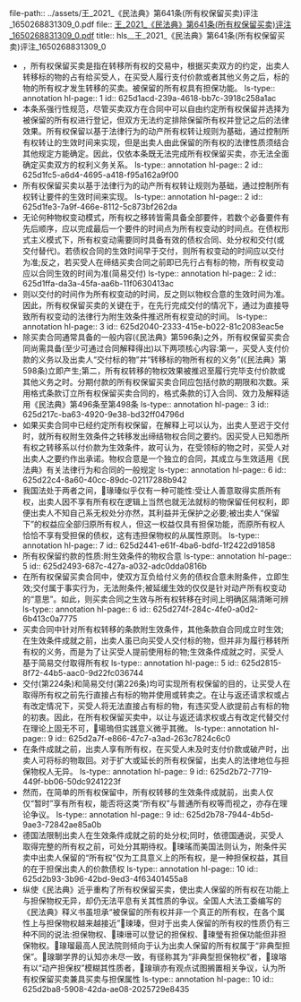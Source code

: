 file-path:: ../assets/王_2021_《民法典》第641条(所有权保留买卖)评注_1650268831309_0.pdf
file:: [王_2021_《民法典》第641条(所有权保留买卖)评注_1650268831309_0.pdf](../assets/王_2021_《民法典》第641条(所有权保留买卖)评注_1650268831309_0.pdf)
title:: hls__王_2021_《民法典》第641条(所有权保留买卖)评注_1650268831309_0

- ，所有权保留买卖是指在转移所有权的交易中，根据买卖双方的约定，出卖人转移标的物的占有给买受人，在买受人履行支付价款或者其他义务之后，标的物的所有权才发生转移的买卖。被保留的所有权具有担保功能。
  ls-type:: annotation
  hl-page:: 1
  id:: 625d1acd-239a-4618-bb7c-3918c258a1ac
- 本条系强行性规范，尽管买卖双方在合同中可以自由约定所有权保留并选择为被保留的所有权进行登记，但双方无法约定排除保留所有权并登记之后的法律效果。所有权保留以基于法律行为的动产所有权转让规则为基础，通过控制所有权转让的生效时间来实现，但是出卖人由此保留的所有权的法律性质须结合其他规定方能确定。因此，仅依本条既无法完成所有权保留买卖，亦无法全面确定买卖双方的权利义务关系。
  ls-type:: annotation
  hl-page:: 2
  id:: 625d1fc5-a6d4-4695-a418-f95a162a9f00
- 所有权保留买卖以基于法律行为的动产所有权转让规则为基础，通过控制所有权转让要件的生效时间来实现。
  ls-type:: annotation
  hl-page:: 2
  id:: 625d1fe3-7a9f-466e-8112-5c873bf262da
- 无论何种物权变动模式，所有权之移转皆需具备全部要件，若数个必备要件有先后顺序，应以完成最后一个要件的时间点为所有权变动的时间点。在债权形式主义模式下，所有权变动需要同时具备有效的债权合同、处分权和交付(或交付替代)。若债权合同的生效时间早于交付，则所有权变动的时间应以交付为准;反之，若买受人在缔结买卖合同之前即已先行占有标的物，所有权变动应以合同生效的时间为准(简易交付)
  ls-type:: annotation
  hl-page:: 2
  id:: 625d1ffa-da3a-45fa-aa6b-11f0630413ac
- 则以交付的时间作为所有权变动的时间，反之则以物权合意的生效时间为准。因此，所有权保留买卖的关键在于，在先行完成交付的情况下，通过为直接导致所有权变动的法律行为附生效条件推迟所有权变动的时间。
  ls-type:: annotation
  hl-page:: 3
  id:: 625d2040-2333-415e-b022-81c2083eac5e
- 除买卖合同通常具备的一般内容(《民法典》第596条)之外，所有权保留买卖合同尚需具备(至少可通过合同解释得出)以下两项核心内容:第一，买受人支付价款的义务以及出卖人“交付标的物”并“转移标的物所有权的义务”(《民法典》第598条)立即产生;第二，所有权转移的物权效果被推迟至履行完毕支付价款或其他义务之时。分期付款的所有权保留买卖合同应包括付款的期限和次数。采用格式条款订立所有权保留买卖合同的，格式条款的订入合同、效力及解释适用《民法典》第496条至第498条
  ls-type:: annotation
  hl-page:: 3
  id:: 625d217c-ba63-4920-9e38-bd32ff04796d
- 如果买卖合同中已经约定所有权保留，在解释上可以认为，出卖人至迟于交付时，就所有权附生效条件之转移发出缔结物权合同之要约。因买受人已知悉所有权之转移系以付价款为生效条件，故可认为，在受领标的物之时，买受人对出卖人之要约作出承诺。物权合意是一个独立的合同，其成立与生效适用《民法典》有关法律行为和合同的一般规定
  ls-type:: annotation
  hl-page:: 6
  id:: 625d22c4-8a60-40cc-89dc-02117288b942
- 我国法处于两者之间，瑑瑧似乎仅有一种可能性:受让人善意取得实质所有权，出卖人因不享有所有权在逻辑上当然也就无法就标的物保留任何权利，即便出卖人不知自己系无权处分亦然，其利益并无保护之必要;被出卖人“保留下”的权益应全部归原所有权人，但这一权益仅具有担保功能，而原所有权人恰恰不享有受担保的债权，这有违担保物权的从属性原则。
  ls-type:: annotation
  hl-page:: 7
  id:: 625d2441-e61f-4ba6-bdfd-1f2422d91858
- 所有权保留约款的性质:附生效条件的物权合意
  ls-type:: annotation
  hl-page:: 5
  id:: 625d2493-687c-427a-a032-adc0dda0816b
- 在所有权保留买卖合同中，使双方互负给付义务的债权合意未附条件，立即生效;交付属于事实行为，无法附条件;被延缓生效的仅仅是针对动产所有权变动的“意思”。如此，则买卖合同之生效与所有权转移在时间上明确区隔清晰可辨
  ls-type:: annotation
  hl-page:: 6
  id:: 625d274f-284c-4fe0-a0d2-6b413c0a7775
- 买卖合同中针对所有权转移的条款附生效条件，其他条款自合同成立时生效;在生效条件成就之前，出卖人虽已向买受人交付标的物，但并非为履行移转所有权的义务，而是为了让买受人提前使用标的物;生效条件成就之时，买受人基于简易交付取得所有权
  ls-type:: annotation
  hl-page:: 5
  id:: 625d2815-8f72-44b5-aac0-9d22fc036744
- 交付(第224条)和简易交付(第226条)均可实现所有权保留的目的，让买受人在取得所有权之前先行直接占有标的物并使用或转卖之。在让与返还请求权或占有改定情况下，买受人将无法直接占有标的物，有违买受人欲提前占有标的物的初衷。因此，在所有权保留买卖中，以让与返还请求权或占有改定代替交付在理论上固无不可，瑒瑦但实践意义微乎其微。
  ls-type:: annotation
  hl-page:: 9
  id:: 625d2a7f-e866-47c7-a3ad-263c7824c6c0
- 在条件成就之前，出卖人享有所有权，在买受人未及时支付价款或破产时，出卖人可将标的物取回。对于扩大或延长的所有权保留，出卖人的法律地位与担保物权人无异。
  ls-type:: annotation
  hl-page:: 9
  id:: 625d2b72-7719-449f-bb06-50dc9241223f
- 然而，在简单的所有权保留中，所有权转移的生效条件成就前，出卖人仅仅“暂时”享有所有权，能否将这类“所有权”与普通所有权等而视之，亦存在理论争议。
  ls-type:: annotation
  hl-page:: 9
  id:: 625d2b78-7944-4b5d-9ae3-72842ae85a0b
- 德国法限制出卖人在生效条件成就之前的处分权;同时，依德国通说，买受人取得完整的所有权之前，可处分其期待权。瑓瑤而美国法则认为，附条件买卖中出卖人保留的“所有权”仅为工具意义上的所有权，是一种担保权益，其目的在于担保出卖人的价款债权
  ls-type:: annotation
  hl-page:: 10
  id:: 625d2b93-3b96-42bd-9ed3-4f63401455a8
- 纵使《民法典》近乎重构了所有权保留买卖，使出卖人保留的所有权在功能上与担保物权无异，却仍无法平息有关其性质的争议。全国人大法工委编写的《民法典》释义书虽坦承“被保留的所有权并非一个真正的所有权，在各个属性上与担保物权越来越接近”瑓瑧，但对于出卖人保留的所有权的性质仍有三种不同的说法:担保物权、瑓瑨可以登记的担保权、瑓瑩有担保功能但非担保物权。瑔瑠最高人民法院则倾向于认为出卖人保留的所有权属于“非典型担保”。瑔瑡学界的认知亦未尽一致，有径称其为“非典型担保物权”者，瑔瑢有以“动产担保权”模糊其性质者，瑔瑣亦有观点试图搁置相关争议，认为所有权保留买卖兼具买卖与担保属性
  ls-type:: annotation
  hl-page:: 10
  id:: 625d2ba8-5908-42da-ae08-2025729e8435